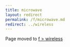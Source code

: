 ```yaml
---
title: microwave
layout: redirect
permalink: /f/microwave.md
redirect: ../wireless
---
```


Page moved to [f > wireless](/f/wireless)
